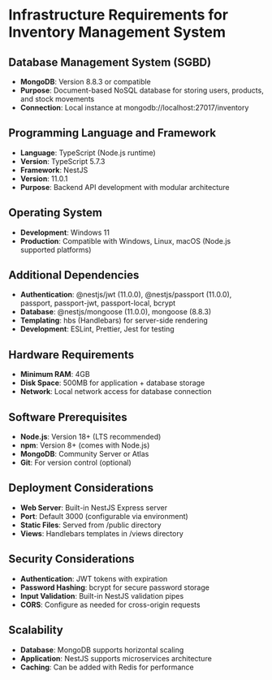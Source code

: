 # Infrastructure Requirements for Inventory Management System

## Database Management System (SGBD)
- **MongoDB**: Version 8.8.3 or compatible
- **Purpose**: Document-based NoSQL database for storing users, products, and stock movements
- **Connection**: Local instance at mongodb://localhost:27017/inventory

## Programming Language and Framework
- **Language**: TypeScript (Node.js runtime)
- **Version**: TypeScript 5.7.3
- **Framework**: NestJS
- **Version**: 11.0.1
- **Purpose**: Backend API development with modular architecture

## Operating System
- **Development**: Windows 11
- **Production**: Compatible with Windows, Linux, macOS (Node.js supported platforms)

## Additional Dependencies
- **Authentication**: @nestjs/jwt (11.0.0), @nestjs/passport (11.0.0), passport, passport-jwt, passport-local, bcrypt
- **Database**: @nestjs/mongoose (11.0.0), mongoose (8.8.3)
- **Templating**: hbs (Handlebars) for server-side rendering
- **Development**: ESLint, Prettier, Jest for testing

## Hardware Requirements
- **Minimum RAM**: 4GB
- **Disk Space**: 500MB for application + database storage
- **Network**: Local network access for database connection

## Software Prerequisites
- **Node.js**: Version 18+ (LTS recommended)
- **npm**: Version 8+ (comes with Node.js)
- **MongoDB**: Community Server or Atlas
- **Git**: For version control (optional)

## Deployment Considerations
- **Web Server**: Built-in NestJS Express server
- **Port**: Default 3000 (configurable via environment)
- **Static Files**: Served from /public directory
- **Views**: Handlebars templates in /views directory

## Security Considerations
- **Authentication**: JWT tokens with expiration
- **Password Hashing**: bcrypt for secure password storage
- **Input Validation**: Built-in NestJS validation pipes
- **CORS**: Configure as needed for cross-origin requests

## Scalability
- **Database**: MongoDB supports horizontal scaling
- **Application**: NestJS supports microservices architecture
- **Caching**: Can be added with Redis for performance
